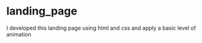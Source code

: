 # landing_page
I developed this landing page using html and css and apply a basic level of animation
